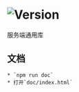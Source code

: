 # ![Version](https://img.shields.io/badge/version-14.187.60-green.svg)

服务端通用库

## 文档
    * `npm run doc`
    * 打开`doc/index.html`